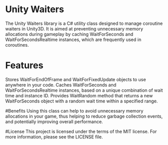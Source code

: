 # Unity Waiters
The Unity Waiters library is a C# utility class designed to manage coroutine waiters in Unity3D. It is aimed at preventing unnecessary memory allocations during gameplay by caching WaitForSeconds and WaitForSecondsRealtime instances, which are frequently used in coroutines.

# Features
Stores WaitForEndOfFrame and WaitForFixedUpdate objects to use anywhere in your code.
Caches WaitForSeconds and WaitForSecondsRealtime instances, based on a unique combination of wait time and instance ID.
Provides WaitRandom method that returns a new WaitForSeconds object with a random wait time within a specified range.

#Benefits
Using this class can help to avoid unnecessary memory allocations in your game, thus helping to reduce garbage collection events, and potentially improving overall performance.

#License
This project is licensed under the terms of the MIT license. For more information, please see the LICENSE file.
